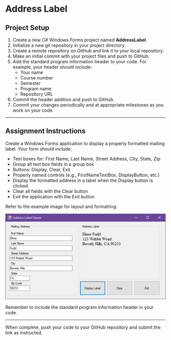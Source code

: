 # Address Label

## Project Setup

1. Create a new C# Windows Forms project named **AddressLabel**.
2. Initialize a new git repository in your project directory.
3. Create a remote repository on GitHub and link it to your local repository.
4. Make an initial commit with your project files and push to GitHub.
5. Add the standard program information header to your code. For example, your header should include:
   - Your name
   - Course number
   - Semester
   - Program name
   - Repository URL
6. Commit the header addition and push to GitHub.
7. Commit your changes periodically and at appropriate milestones as you work on your code.

---

## Assignment Instructions

Create a Windows Forms application to display a properly formatted mailing label. Your form should include:

- Text boxes for: First Name, Last Name, Street Address, City, State, Zip
- Group all text box fields in a group box
- Buttons: Display, Clear, Exit
- Properly named controls (e.g., FirstNameTextBox, DisplayButton, etc.)
- Display the formatted address in a label when the Display button is clicked
- Clear all fields with the Clear button
- Exit the application with the Exit button

Refer to the example image for layout and formatting:

![Address Label Example](../../Images/AddressLabel.png)

Remember to include the standard program information header in your code.

---

When complete, push your code to your GitHub repository and submit the link as instructed.
